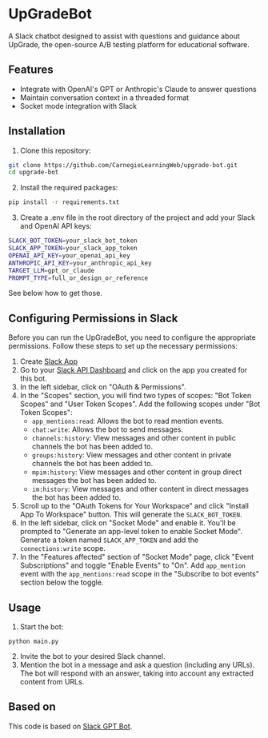 # UpGradeBot
A Slack chatbot designed to assist with questions and guidance about UpGrade, the open-source A/B testing platform for educational software.

## Features
- Integrate with OpenAI's GPT or Anthropic's Claude to answer questions
- Maintain conversation context in a threaded format
- Socket mode integration with Slack

## Installation
1. Clone this repository:

```bash
git clone https://github.com/CarnegieLearningWeb/upgrade-bot.git
cd upgrade-bot
```
2. Install the required packages:

```bash
pip install -r requirements.txt
```
3. Create a .env file in the root directory of the project and add your Slack and OpenAI API keys:

```bash
SLACK_BOT_TOKEN=your_slack_bot_token
SLACK_APP_TOKEN=your_slack_app_token
OPENAI_API_KEY=your_openai_api_key
ANTHROPIC_API_KEY=your_anthropic_api_key
TARGET_LLM=gpt_or_claude
PROMPT_TYPE=full_or_design_or_reference
```
See below how to get those.

## Configuring Permissions in Slack
Before you can run the UpGradeBot, you need to configure the appropriate permissions. Follow these steps to set up the necessary permissions:

1. Create [Slack App](https://api.slack.com/authentication/basics)
2. Go to your [Slack API Dashboard](https://api.slack.com/apps) and click on the app you created for this bot.
3. In the left sidebar, click on "OAuth & Permissions".
4. In the "Scopes" section, you will find two types of scopes: "Bot Token Scopes" and "User Token Scopes". Add the following scopes under "Bot Token Scopes":
   - `app_mentions:read`: Allows the bot to read mention events.
   - `chat:write`: Allows the bot to send messages.
   - `channels:history`: View messages and other content in public channels the bot has been added to.
   - `groups:history`: View messages and other content in private channels the bot has been added to.
   - `mpim:history`: View messages and other content in group direct messages the bot has been added to.
   - `im:history`: View messages and other content in direct messages the bot has been added to.
5. Scroll up to the "OAuth Tokens for Your Workspace" and click "Install App To Workspace" button. This will generate the `SLACK_BOT_TOKEN`.
6. In the left sidebar, click on "Socket Mode" and enable it. You'll be prompted to "Generate an app-level token to enable Socket Mode". Generate a token named `SLACK_APP_TOKEN` and add the `connections:write` scope.
7. In the "Features affected" section of "Socket Mode" page, click "Event Subscriptions" and toggle "Enable Events" to "On". Add `app_mention` event with the `app_mentions:read` scope in the "Subscribe to bot events" section below the toggle.

## Usage
1. Start the bot:

```
python main.py
```
2. Invite the bot to your desired Slack channel.
3. Mention the bot in a message and ask a question (including any URLs). The bot will respond with an answer, taking into account any extracted content from URLs.

## Based on
This code is based on [Slack GPT Bot](https://github.com/alex000kim/slack-gpt-bot).
